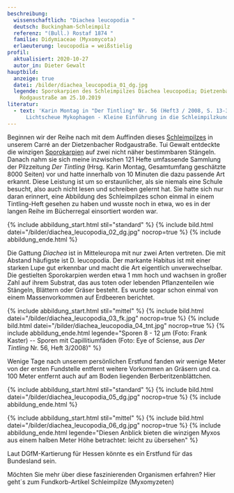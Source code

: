 ```yaml
---
beschreibung:
  wissenschaftlich: "Diachea leucopodia "
  deutsch: Buckingham-Schleimpilz
  referenz: "(Bull.) Rostaf 1874 "
  familie: Didymiaceae (Myxomycota)
  erlaeuterung: leucopodia = weißstielig
profil:
  aktualisiert: 2020-10-27
  autor_in: Dieter Gewalt
hauptbild:
  anzeige: true
  datei: /bilder/diachea_leucopodia_01_dg.jpg
  legende: Sporokarpien des Schleimpilzes Diachea leucopodia; Dietzenbach
    Rodgaustraße am 25.10.2019
literatur:
  - text: 'Karin Montag in "Der Tintling" Nr. 56 (Heft3 / 2008, S. 13-38):
      Lichtscheue Mykophagen - Kleine Einführung in die Schleimpilzkunde'
---
```

Beginnen wir der Reihe nach mit dem Auffinden dieses [Schleimpilzes](Myxomyzet "Glossar") in unserem Carré an der Dietzenbacher Rodgaustraße. Tui Gewalt entdeckte die winzigen [Sporokarpien](Sporokarp "Glossar") auf zwei nicht näher bestimmbaren Stängeln. Danach nahm sie sich meine inzwischen 121 Hefte umfassende Sammlung der Pilzzeitung  *Der Tintling* (Hrsg. Karin Montag, Gesamtumfang geschätzte 8000 Seiten) vor und hatte innerhalb von 10 Minuten die dazu passende Art erkannt. Diese Leistung ist um so erstaunlicher, als sie niemals eine Schule besucht, also auch nicht lesen und schreiben gelernt hat. Sie hatte sich nur daran erinnert, eine Abbildung des Schleimpilzes schon einmal in einem Tintling-Heft gesehen zu haben und wusste noch in etwa, wo es in der langen Reihe im Bücherregal einsortiert worden war.

{% include abbildung_start.html stil="standard" %}
{% include bild.html datei="/bilder/diachea_leucopodia_02_dg.jpg" nocrop=true %}
{% include abbildung_ende.html %}

Die Gattung *Diachea* ist in Mitteleuropa mit nur zwei Arten vertreten. Die mit Abstand häufigste ist D. leucopodia. Der markante Habitus ist mit einer starken Lupe gut erkennbar und macht die Art eigentlich unverwechselbar. Die gestielten Sporokarpien werden etwa 1 mm hoch und wachsen in großer Zahl auf ihrem Substrat, das aus toten oder lebenden Pflanzenteilen wie Stängeln, Blättern oder Gräser besteht. Es wurde sogar schon einmal von einem Massenvorkommen auf Erdbeeren berichtet. 

{% include abbildung_start.html stil="mittel" %}
{% include bild.html datei="/bilder/diachea_leucopodia_03_fk.jpg" nocrop=true %}
{% include bild.html datei="/bilder/diachea_leucopodia_04_tnt.jpg" nocrop=true %}
{% include abbildung_ende.html legende="Sporen  8 - 12 µm (Foto: Frank Kaster) -- Sporen mit Capillitiumfäden (Foto: Eye of Sciense, aus *Der Tintling* Nr. 56, Heft 3/2008)" %}

Wenige Tage nach unserem persönlichen Erstfund fanden wir wenige Meter von der ersten Fundstelle entfernt weitere Vorkommen an Gräsern und ca. 100 Meter entfernt auch auf am Boden liegenden Berberitzenblättchen.

{% include abbildung_start.html stil="standard" %}
{% include bild.html datei="/bilder/diachea_leucopodia_05_dg.jpg" nocrop=true %}
{% include abbildung_ende.html %}

{% include abbildung_start.html stil="mittel" %}
{% include bild.html datei="/bilder/diachea_leucopodia_06_dg.jpg" nocrop=true %}
{% include abbildung_ende.html legende="Diesen Anblick bieten die winzigen Myxos aus einem halben Meter Höhe betrachtet: leicht zu übersehen" %}

Laut DGfM-Kartierung für Hessen könnte es ein Erstfund für das Bundesland sein.

Möchten Sie mehr über diese faszinierenden Organismen erfahren? Hier geht´s zum Fundkorb-Artikel Schleimpilze (Myxomyzeten)